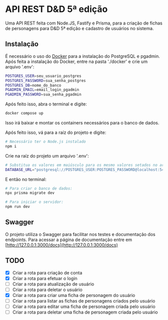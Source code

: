 # API REST D&D 5ª edição

Uma API REST feita com Node.JS, Fastify e Prisma, para a criação de fichas de personagens para D&D 5ª edição e cadastro de usuários no sistema.

## Instalação

É necessário o uso do [Docker](https://www.docker.com/products/docker-desktop/) para a instalação do PostgreSQL e pgadmin. Após feita a instalação do Docker, entre na pasta './docker' e crie um arquivo '.env':

```bash
POSTGRES_USER=seu_usuario_postgres
POSTGRES_PASSWORD=sua_senha_postgres
POSTGRES_DB=nome_do_banco
PGADMIN_EMAIL=email_login_pgadmin
PGADMIN_PASSWORD=sua_senha_pgadmin
```

Após feito isso, abra o terminal e digite:

```bash
docker compose up
```

Isso irá baixar e montar os containers necessários para o banco de dados.

Após feito isso, vá para a raíz do projeto e digite:

```bash
# Necessário ter o Node.js instalado
npm i
```

Crie na raíz do projeto um arquivo '.env':

```bash
# Substitua os valores em maiúsculo para os mesmo valores setados no arquivo .env usado na instalação do Docker
DATABASE_URL="postgresql://POSTGRES_USER:POSTGRES_PASSWORD@localhost:5432/POSTGRES_DB?schema=teste"
```

E então no terminal:

```bash
# Para criar o banco de dados:
npx prisma migrate dev

# Para iniciar o servidor:
npm run dev
```

## Swagger

O projeto utiliza o Swagger para facilitar nos testes e documentação dos endpoints. Para acessar a página de documentação entre em [http://127.0.0.1:3000/docs](http://127.0.0.1:3000/docs)

## TODO

- [x] Criar a rota para criação de conta
- [x] Criar a rota para efetuar o login
- [ ] Criar a rota para atualização de usuário
- [ ] Criar a rota para deletar o usuário
- [x] Criar a rota para criar uma ficha de personagem do usuário
- [ ] Criar a rota para listar as fichas de personagens criados pelo usuário
- [ ] Criar a rota para editar uma ficha de personagem criada pelo usuário
- [ ] Criar a rota para deletar uma ficha de personagem criada pelo usuário
